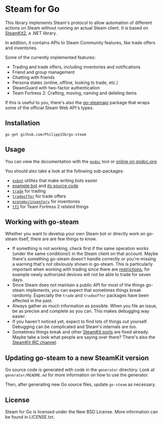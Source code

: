 # Steam for Go

This library implements Steam's protocol to allow automation of different actions on Steam without running an actual Steam client. It is based on [SteamKit2](https://github.com/SteamRE/SteamKit), a .NET library.

In addition, it contains APIs to Steam Community features, like trade offers and inventories.

Some of the currently implemented features:

  * Trading and trade offers, including inventories and notifications
  * Friend and group management
  * Chatting with friends
  * Persona states (online, offline, looking to trade, etc.)
  * SteamGuard with two-factor authentication
  * Team Fortress 2: Crafting, moving, naming and deleting items

If this is useful to you, there's also the [go-steamapi](https://github.com/Philipp15b/go-steamapi) package that wraps some of the official Steam Web API's types.

## Installation

    go get github.com/Philipp15b/go-steam

## Usage

You can view the documentation with the [`godoc`](http://golang.org/cmd/godoc) tool or
[online on godoc.org](http://godoc.org/github.com/Philipp15b/go-steam).

You should also take a look at the following sub-packages:

  * [`gsbot`](http://godoc.org/github.com/Philipp15b/go-steam/gsbot) utilites that make writing bots easier
  * [example bot](http://godoc.org/github.com/Philipp15b/go-steam/gsbot/gsbot) and [its source code](https://github.com/Philipp15b/go-steam/blob/master/gsbot/gsbot/gsbot.go)
  * [`trade`](http://godoc.org/github.com/Philipp15b/go-steam/trade) for trading
  * [`tradeoffer`](http://godoc.org/github.com/Philipp15b/go-steam/tradeoffer) for trade offers
  * [`economy/inventory`](http://godoc.org/github.com/Philipp15b/go-steam/economy/inventory) for inventories
  * [`tf2`](http://godoc.org/github.com/Philipp15b/go-steam/tf2) for Team Fortress 2 related things

## Working with go-steam

Whether you want to develop your own Steam bot or directly work on go-steam itself, there are are few things to know.

 * If something is not working, check first if the same operation works (under the same conditions!) in the Steam client on that account. Maybe there's something go-steam doesn't handle correctly or you're missing a warning that's not obviously shown in go-steam. This is particularly important when working with trading since there are [restrictions](https://support.steampowered.com/kb_article.php?ref=1047-edfm-2932), for example newly authorized devices will not be able to trade for seven days.
 * Since Steam does not maintain a public API for most of the things go-steam implements, you can expect that sometimes things break randomly. Especially the `trade` and `tradeoffer` packages have been affected in the past.
 * Always gather as much information as possible. When you file an issue, be as precise and complete as you can. This makes debugging way easier.
 * If you haven't noticed yet, expect to find lots of things out yourself. Debugging can be complicated and Steam's internals are too.
 * Sometimes things break and other [SteamKit ports](https://github.com/SteamRE/SteamKit/wiki/Ports) are fixed already. Maybe take a look what people are saying over there? There's also the [SteamKit IRC channel](https://github.com/SteamRE/SteamKit/wiki#contact).

## Updating go-steam to a new SteamKit version

Go source code is generated with code in the `generator` directory.
Look at `generator/README.md` for more information on how to use the generator.

Then, after generating new Go source files, update `go-steam` as necessary.

## License

Steam for Go is licensed under the New BSD License. More information can be found in LICENSE.txt.
